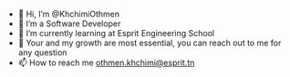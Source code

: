- 👋 Hi, I’m @KhchimiOthmen
- 👀 I’m a Software Developer
- 🌱 I’m currently learning at Esprit Engineering School 
- 🌱 Your and my growth are most essential, you can reach out to me for any question
- 📫 How to reach me othmen.khchimi@esprit.tn

<!--- 💞️ I’m looking to collaborate on any web project using ..,...
-    Resume - 
     https://drive.google.com/...
--->
<!---
KhchimiOthmen/KhchimiOthmen is a ✨ special ✨ repository because its `README.md` (this file) appears on your GitHub profile.
You can click the Preview link to take a look at your changes.
--->
